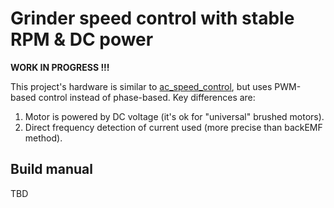 Grinder speed control with stable RPM & DC power
================================================

__WORK IN PROGRESS !!!__

This project's hardware is similar to [ac_speed_control](https://github.com/speedcontrols/ac_sc_grinder), but uses PWM-based control instead of phase-based.
Key differences are:

1. Motor is powered by DC voltage (it's ok for "universal" brushed motors).
2. Direct frequency detection of current used (more precise than backEMF method).

## Build manual

TBD
